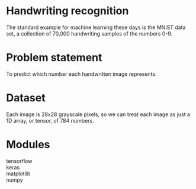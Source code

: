 # Handwriting recognition<br>
The standard example for machine learning these days is the MNIST data set, a collection of 70,000 handwriting samples of the numbers 0-9.

# Problem statement<br>
To predict which number each handwritten image represents.

# Dataset<br>
Each image is 28x28 grayscale pixels, so we can treat each image as just a 1D array, or tensor, of 784 numbers.

# Modules<br>
tensorflow <br>
keras <br>
matplotlib <br>
numpy <br>
